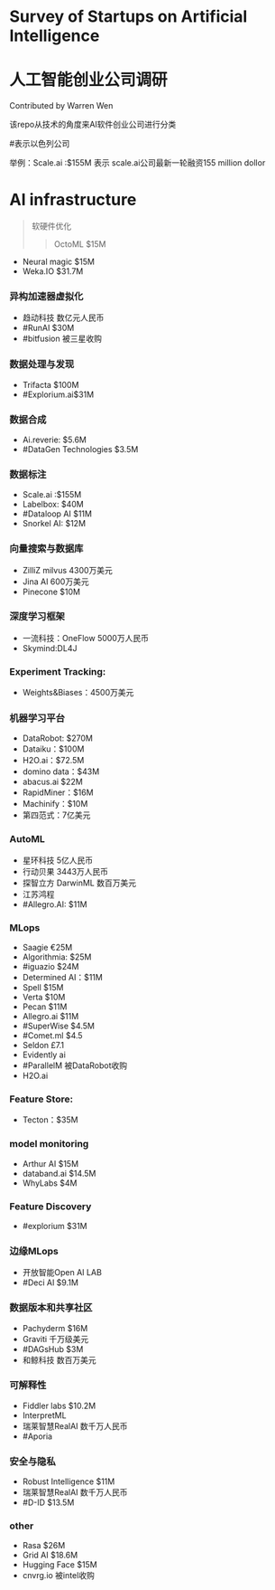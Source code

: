 # Survey of Startups on Artificial Intelligence
# 人工智能创业公司调研
Contributed by Warren Wen

该repo从技术的角度来AI软件创业公司进行分类

#表示以色列公司

举例：Scale.ai :$155M
表示 scale.ai公司最新一轮融资155 million dollor
# AI infrastructure
> 软硬件优化
>> OctoML $15M
* Neural magic $15M
* Weka.IO $31.7M
### 异构加速器虚拟化
* 趋动科技 数亿元人民币
* #RunAI $30M
* #bitfusion 被三星收购
### 数据处理与发现
* Trifacta $100M
* #Explorium.ai$31M
### 数据合成
* Ai.reverie: $5.6M
* #DataGen Technologies $3.5M
### 数据标注
* Scale.ai :$155M 
* Labelbox: $40M
* #Dataloop AI $11M
* Snorkel AI: $12M
### 向量搜索与数据库
* ZilliZ milvus 4300万美元
* Jina AI 600万美元
* Pinecone $10M
### 深度学习框架
* 一流科技：OneFlow 5000万人民币
* Skymind:DL4J
### Experiment Tracking:
* Weights&Biases：4500万美元
### 机器学习平台
* DataRobot: $270M 
* Dataiku：$100M
* H2O.ai：$72.5M
* domino data：$43M
* abacus.ai $22M 
* RapidMiner：$16M
* Machinify：$10M
* 第四范式：7亿美元
### AutoML
* 星环科技 5亿人民币
* 行动贝果 3443万人民币
* 探智立方 DarwinML 数百万美元
* 江苏鸿程
* #Allegro.AI: $11M
### MLops
* Saagie €25M
* Algorithmia: $25M
* #iguazio $24M
* Determined AI：$11M
* Spell $15M
* Verta $10M
* Pecan $11M
* Allegro.ai  $11M
* #SuperWise $4.5M
* #Comet.ml $4.5
* Seldon £7.1
* Evidently ai
* #ParallelM 被DataRobot收购
* H2O.ai
### Feature Store:
* Tecton：$35M
### model monitoring
* Arthur AI $15M
* databand.ai $14.5M
* WhyLabs $4M
### Feature Discovery
* #explorium $31M
### 边缘MLops
* 开放智能Open AI LAB
* #Deci AI $9.1M
### 数据版本和共享社区
* Pachyderm $16M
* Graviti 千万级美元
* #DAGsHub $3M
* 和鲸科技 数百万美元
### 可解释性
* Fiddler labs $10.2M
* InterpretML
* 瑞莱智慧RealAI 数千万人民币
* #Aporia
### 安全与隐私
* Robust Intelligence $11M
* 瑞莱智慧RealAI 数千万人民币
* #D-ID $13.5M
### other
* Rasa $26M
* Grid AI $18.6M
* Hugging Face $15M
* cnvrg.io 被intel收购
